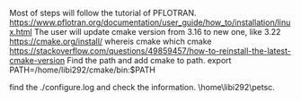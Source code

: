 Most of steps will follow the tutorial of PFLOTRAN.
https://www.pflotran.org/documentation/user_guide/how_to/installation/linux.html
The user will update cmake version from 3.16 to new one, like 3.22
https://cmake.org/install/
whereis cmake
which cmake
https://stackoverflow.com/questions/49859457/how-to-reinstall-the-latest-cmake-version
Find the path and add cmake to path.
export PATH=/home/libi292/cmake/bin:$PATH

find the ./configure.log and check the information. \home\libi292\petsc.
